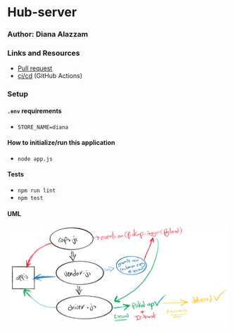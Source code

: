 # Hub-server

### Author: Diana Alazzam 

### Links and Resources

- [Pull request](https://github.com/diana96alazzam-401-advanced-javascript/hub-server/pull/2)
- [ci/cd](https://github.com/diana96alazzam-401-advanced-javascript/hub-server/blob/lab-16/.github/workflows/node.yml) (GitHub Actions)
<!-- - [back-end server url]() -->


### Setup

#### `.env` requirements
- `STORE_NAME=diana`


#### How to initialize/run this application

- `node app.js`


#### Tests

- `npm run lint`
- `npm test`


#### UML

![UML](./assets/lab16-1.png)
